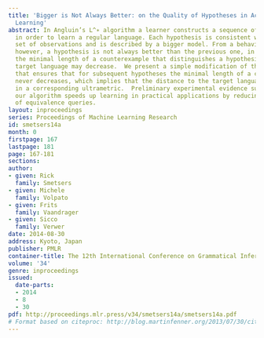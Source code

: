 ```yaml
---
title: 'Bigger is Not Always Better: on the Quality of Hypotheses in Active Automata
  Learning'
abstract: In Angluin’s L^∗ algorithm a learner constructs a sequence of hypotheses
  in order to learn a regular language. Each hypothesis is consistent with a larger
  set of observations and is described by a bigger model. From a behavioral perspective,
  however, a hypothesis is not always better than the previous one, in the sense that
  the minimal length of a counterexample that distinguishes a hypothesis from the
  target language may decrease.  We present a simple modification of the L^∗ algorithm
  that ensures that for subsequent hypotheses the minimal length of a counterexample
  never decreases, which implies that the distance to the target language never increases
  in a corresponding ultrametric.  Preliminary experimental evidence suggests that
  our algorithm speeds up learning in practical applications by reducing the number
  of equivalence queries.
layout: inproceedings
series: Proceedings of Machine Learning Research
id: smetsers14a
month: 0
firstpage: 167
lastpage: 181
page: 167-181
sections: 
author:
- given: Rick
  family: Smetsers
- given: Michele
  family: Volpato
- given: Frits
  family: Vaandrager
- given: Sicco
  family: Verwer
date: 2014-08-30
address: Kyoto, Japan
publisher: PMLR
container-title: The 12th International Conference on Grammatical Inference
volume: '34'
genre: inproceedings
issued:
  date-parts:
  - 2014
  - 8
  - 30
pdf: http://proceedings.mlr.press/v34/smetsers14a/smetsers14a.pdf
# Format based on citeproc: http://blog.martinfenner.org/2013/07/30/citeproc-yaml-for-bibliographies/
---
```

